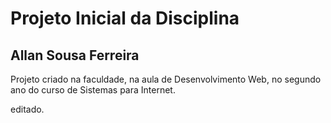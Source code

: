 # Projeto Inicial da Disciplina

## Allan Sousa Ferreira


Projeto criado na faculdade, na aula de Desenvolvimento Web, no segundo ano do curso de Sistemas para Internet.

editado.
